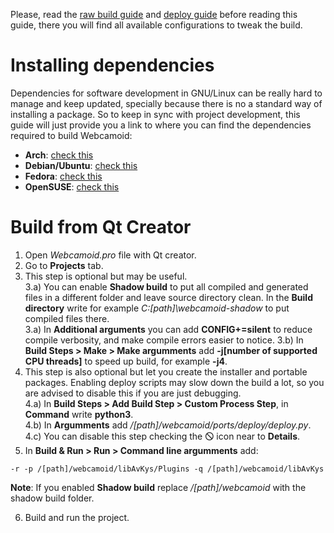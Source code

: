 Please, read the [raw build guide](https://github.com/webcamoid/webcamoid/wiki/Raw-build-and-install) and [deploy guide](https://github.com/webcamoid/webcamoid/wiki/Deploy-and-create-self-contained-binary-packages) before reading this guide, there you will find all available configurations to tweak the build.  

Installing dependencies
=======================

Dependencies for software development in GNU/Linux can be really hard to manage and keep updated, specially because there is no a standard way of installing a package. So to keep in sync with project development, this guide will just provide you a link to where you can find the dependencies required to build Webcamoid:

- **Arch**: [check this](https://aur.archlinux.org/packages/webcamoid-git)  
- **Debian/Ubuntu**: [check this](https://github.com/webcamoid/webcamoid/blob/master/ports/ci/travis/install_deps.sh#L74)  
- **Fedora**: [check this](https://github.com/webcamoid/webcamoid/blob/master/ports/ci/travis/install_deps.sh#L137)  
- **OpenSUSE**: [check this](https://github.com/webcamoid/webcamoid/blob/master/ports/ci/travis/install_deps.sh#L162)  

Build from Qt Creator
=====================

1. Open *Webcamoid.pro* file with Qt creator.
2. Go to **Projects** tab.
3. This step is optional but may be useful.  
    3.a) You can enable **Shadow build** to put all compiled and generated files in a different folder and leave source directory clean. In the **Build directory** write for example _C:\[path]\webcamoid-shadow_ to put compiled files there.  
    3.a) In **Additional arguments** you can add **CONFIG+=silent** to reduce compile verbosity, and make compile errors easier to notice.
    3.b) In **Build Steps > Make > Make argumments** add **-j[number of supported CPU threads]** to speed up build, for example **-j4**.  
4. This step is also optional but let you create the installer and portable packages. Enabling deploy scripts may slow down the build a lot, so you are advised to disable this if you are just debugging.  
    4.a) In **Build Steps > Add Build Step > Custom Process Step**, in **Command** write **python3**.  
    4.b) In **Argumments** add _/[path]/webcamoid/ports/deploy/deploy.py_.  
    4.c) You can disable this step checking the 🛇 icon near to **Details**.  
5. In **Build & Run > Run > Command line argumments** add:
  
```
-r -p /[path]/webcamoid/libAvKys/Plugins -q /[path]/webcamoid/libAvKys
```
   
   **Note**: If you enabled **Shadow build** replace _/[path]/webcamoid_ with the shadow build folder.  
  
6. Build and run the project.
